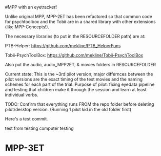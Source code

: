 #MPP with an eyetracker!

Unlike original MPP, MPP-2ET has been refactored so that common code for psychtoolbox and the Tobii are in a shared library with other extensions (like MPP-Concepts!). 

The necessary libraries (to put in the RESOURCEFOLDER path) are at:

PTB-Helper: https://github.com/mekline/PTB_HelperFuns

Tobii-PsychToolBox: https://github.com/mekline/Tobii-PsychToolBox

Also put the audio, audio_MPP2ET, & movies folders in RESOURCEFOLDER

Current state: This is the ~3rd pilot version; major differnces between the pilot versions are the exact timing of the test movies and the naming schemes for each part of the trial. Purpose of pilot: fixing eyedata pipeline and testing that children make it through the session and learn at least individual verbs.

TODO: Confirm that everything runs FROM the repo folder before deleting pilot/desktop version. (Running 1 pilot kid in the old folder first)


Here's a test commit. 

test from testing computer
testing

# MPP-3ET
